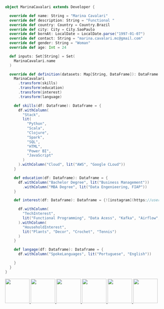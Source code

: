 ```scala 
object MarinaCavalari extends Developer {

  override def name: String = "Marina Cavalari"
  override def description: String = "Functional "
  override def country: Country = Country.Brazil
  override def city: City = City.SaoPaulo
  override def bornAt: LocalDate = LocalDate.parse("1997-01-07")
  override def contact: String = "marina.cavalari.mc@gmail.com"
  override def gender: String = "Woman"
  override def age: Int = 24

  def inputs: Set[String] = Set(
    MarinaCavalari.name
  )

  override def definition(datasets: Map[String, DataFrame]): DataFrame = {
    MarinaCavalari
      .transform(skills)
      .transform(education)
      .transform(interest)
      .transform(language)

    def skills(df: Dataframe): Dataframe = {
      df.withColumn(
        "Stack",
        lit(
          "Python",
          "Scala",
          "Clojure",
          "Spark",
          "SQL",
          "HTML",
          "Power BI",
          "JavaScript"
        )
      ).withColumn("Cloud", lit("AWS", "Google CLoud"))
    }

    def education(df: Dataframe): Dataframe = {
      df.withColumn("Bachelor Degree", lit("Business Management"))
        .withColumn("MBA Degree", lit("Data Engenieering, FIAP"))
    }

    def interest(df: Dataframe): Dataframe = {![instagram](https://user-images.githubusercontent.com/46076369/114327651-52734480-9b10-11eb-85fa-d9a9c492eaf5.png)

      df.withColumn(
        "TechInterest",
        lit("Functional Programming", "Data Acess", "Kafka", "Airflow", "Spark")
      ).withColumn(
        "HouseholdInterest",
        lit("Plants", "Decor", "Crochet", "Tennis")
      )
    }

    def langage(df: Dataframe): Dataframe = {
      df.withColumn("SpokeLanguages", lit("Portuguese", "English"))

    }
  }
}
```
<a href="https://web.facebook.com/tenthousandsyears/"> <img src="https://user-images.githubusercontent.com/46076369/114327463-8a2dbc80-9b0f-11eb-9e59-2c8623f342ab.png" width=80px> </a>
<a href="https://www.linkedin.com/in/marina-cavalari/"> <img src="https://user-images.githubusercontent.com/46076369/114327541-e0026480-9b0f-11eb-8f48-2f4aaac92e95.png" width=80px>
<a href="https://www.instagram.com/st4rdust_/"> <img src="https://user-images.githubusercontent.com/46076369/114327665-5a32e900-9b10-11eb-9bc3-5e94c27af5a4.png" width=80px>
<a href="https://api.whatsapp.com/send?phone=5511952471747"> <img src="https://user-images.githubusercontent.com/46076369/114327730-9c5c2a80-9b10-11eb-8bdd-02139ad3a8bc.png" width=80px>
<a href="marina.cavalari.mc@gmail.com"> <img src="https://user-images.githubusercontent.com/46076369/114327735-9e25ee00-9b10-11eb-9b08-64c0f0fd7c07.png" width=80px>
<a href="https://t.me/st4rdust_x"> <img src="https://user-images.githubusercontent.com/46076369/114327724-97977680-9b10-11eb-83a4-0d9a91714967.png" width=80px>




